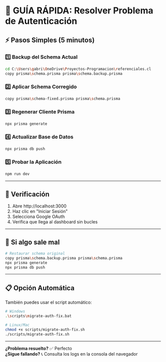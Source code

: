 # 🚀 GUÍA RÁPIDA: Resolver Problema de Autenticación

## ⚡ Pasos Simples (5 minutos)

### 1️⃣ **Backup del Schema Actual**
```bash
cd C:\Users\gabri\OneDrive\Proyectos-Programacion\referenciales.cl
copy prisma\schema.prisma prisma\schema.backup.prisma
```

### 2️⃣ **Aplicar Schema Corregido**
```bash
copy prisma\schema-fixed.prisma prisma\schema.prisma
```

### 3️⃣ **Regenerar Cliente Prisma**
```bash
npx prisma generate
```

### 4️⃣ **Actualizar Base de Datos**
```bash
npx prisma db push
```

### 5️⃣ **Probar la Aplicación**
```bash
npm run dev
```

---

## 🧪 **Verificación**

1. Abre http://localhost:3000
2. Haz clic en "Iniciar Sesión"
3. Selecciona Google OAuth
4. Verifica que llega al dashboard sin bucles

---

## 🔄 **Si algo sale mal**

```bash
# Restaurar schema original
copy prisma\schema.backup.prisma prisma\schema.prisma
npx prisma generate
npx prisma db push
```

---

## 📋 **Opción Automática**

También puedes usar el script automático:

```bash
# Windows
.\scripts\migrate-auth-fix.bat

# Linux/Mac
chmod +x scripts/migrate-auth-fix.sh
./scripts/migrate-auth-fix.sh
```

---

**¿Problema resuelto?** ✅ Perfecto  
**¿Sigue fallando?** 📞 Consulta los logs en la consola del navegador
